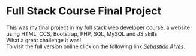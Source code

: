 # Full Stack Course Final Project
This was my final project in my full stack web developer course, a website using HTML, CCS, Bootstrap, PHP, SQL, MySQL and JS skills.\
What a great challenge it was!\
To visit the full version online click on the following link *[Sebastião Alves](http://sebastiao.great-site.net)*.
